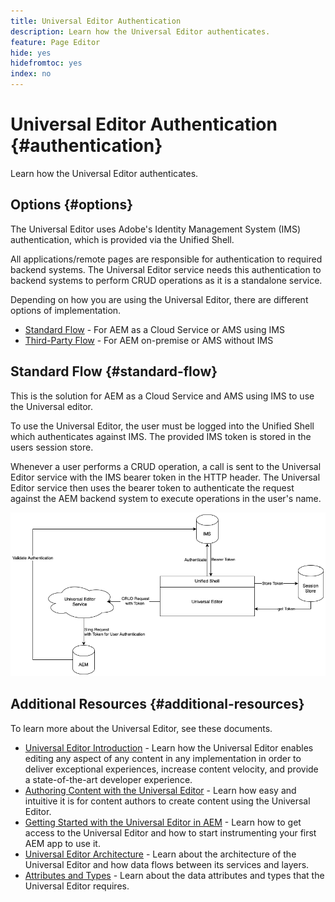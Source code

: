 ```yaml
---
title: Universal Editor Authentication
description: Learn how the Universal Editor authenticates.
feature: Page Editor
hide: yes
hidefromtoc: yes
index: no
---
```


# Universal Editor Authentication {#authentication}

Learn how the Universal Editor authenticates.

## Options {#options}

The Universal Editor uses Adobe's Identity Management System (IMS) authentication, which is provided via the Unified Shell.

All applications/remote pages are responsible for authentication to required backend systems. The Universal Editor service needs this authentication to backend systems to perform CRUD operations as it is a standalone service.

Depending on how you are using the Universal Editor, there are different options of implementation.

* [Standard Flow](#standard-flow) - For AEM as a Cloud Service or AMS using IMS
* [Third-Party Flow](#third-party-flow) - For AEM on-premise or AMS without IMS

## Standard Flow {#standard-flow}

This is the solution for AEM as a Cloud Service and AMS using IMS to use the Universal editor.

To use the Universal Editor, the user must be logged into the Unified Shell which authenticates against IMS. The provided IMS token is stored in the users session store.

Whenever a user performs a CRUD operation, a call is sent to the Universal Editor service with the IMS bearer token in the HTTP header. The Universal Editor service then uses the bearer token to authenticate the request against the AEM backend system to execute operations in the user's name.

![Standard authentication flow](assets/standard-flow.png)

## Additional Resources {#additional-resources}

To learn more about the Universal Editor, see these documents.

* [Universal Editor Introduction](introduction.md) - Learn how the Universal Editor enables editing any aspect of any content in any implementation in order to deliver exceptional experiences, increase content velocity, and provide a state-of-the-art developer experience.
* [Authoring Content with the Universal Editor](authoring.md) - Learn how easy and intuitive it is for content authors to create content using the Universal Editor.
* [Getting Started with the Universal Editor in AEM](getting-started.md) - Learn how to get access to the Universal Editor and how to start instrumenting your first AEM app to use it.
* [Universal Editor Architecture](architecture.md) - Learn about the architecture of the Universal Editor and how data flows between its services and layers.
* [Attributes and Types](attributes-types.md) - Learn about the data attributes and types that the Universal Editor requires.
